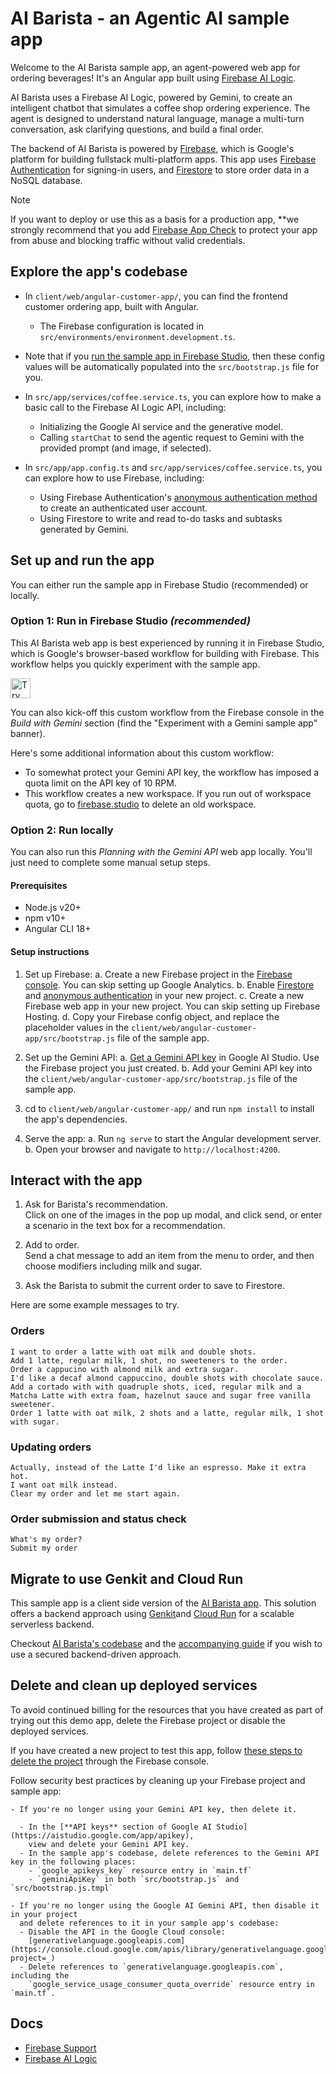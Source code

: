 # AI Barista - an Agentic AI sample app

Welcome to the AI Barista sample app, an agent-powered web app for ordering beverages! It's an Angular app built using [Firebase AI Logic](https://firebase.google.com/docs/ai-logic).

AI Barista uses a Firebase AI Logic, powered by Gemini, to create an intelligent chatbot that simulates a coffee shop ordering experience. The agent is designed to understand natural language, manage a multi-turn conversation, ask clarifying questions, and build a final order.

The backend of AI Barista is powered by [Firebase](https://firebase.google.com/), which is Google's platform for building fullstack multi-platform apps. This app uses [Firebase Authentication](https://firebase.google.com/products/auth) for signing-in users, and [Firestore](https://firebase.google.com/products/firestore) to store order data in a NoSQL database.

> [!NOTE]
> If you want to deploy or use this as a basis for a production app,
> **we strongly recommend that you add [Firebase App Check](https://firebase.google.com/products/app-check) to protect your app from abuse and blocking traffic without valid credentials.

## Explore the app's codebase
- In `client/web/angular-customer-app/`, you can find the frontend customer ordering app, built with Angular.
    - The Firebase configuration is located in `src/environments/environment.development.ts`.
- Note that if you
  [run the sample app in Firebase Studio](https://github.com/FirebaseExtended/solution-ai-barista/blob/decafe/client/web/angular-customer-app/README.md#set-up-and-run-the-app),
  then these config values will be automatically populated into the `src/bootstrap.js` file for you.
- In `src/app/services/coffee.service.ts`, you can explore how to make a basic call to
  the Firebase AI Logic API, including:

  - Initializing the Google AI service and the generative model.
  - Calling `startChat` to send the agentic request to Gemini with the provided prompt
    (and image, if selected).
- In `src/app/app.config.ts` and `src/app/services/coffee.service.ts`, you can explore
  how to use Firebase, including:

  - Using Firebase Authentication's
    [anonymous authentication method](https://firebase.google.com/docs/auth/web/anonymous-auth)
    to create an authenticated user account.
  - Using Firestore to write and read to-do tasks and subtasks generated by Gemini.

## Set up and run the app

You can either run the sample app in Firebase Studio (recommended) or locally.

### Option 1: Run in Firebase Studio _(recommended)_
This AI Barista web app is best experienced by running it in Firebase Studio, which is Google's browser-based workflow for building with Firebase. This workflow helps you quickly experiment with the sample app.

<a href="https://console.firebase.google.com/?idxSampleProjectTemplateId=barista&dlAction=IdxSampleProject">
  <picture>
    <source
      media="(prefers-color-scheme: dark)"
      srcset="https://cdn.firebasestudio.dev/btn/try_dark_32.svg">
    <source
      media="(prefers-color-scheme: light)"
      srcset="https://cdn.firebasestudio.dev/btn/try_light_32.svg">
    <img
      height="32"
      alt="Try in Firebase Studio"
      src="https://cdn.firebasestudio.dev/btn/try_blue_32.svg">
  </picture>
</a>

You can also kick-off this custom workflow from the Firebase console in the
_Build with Gemini_ section (find the "Experiment with a Gemini sample app" banner).

Here's some additional information about this custom workflow:

- To somewhat protect your Gemini API key, the workflow has imposed a quota limit on the
  API key of 10 RPM.
- This workflow creates a new workspace. If you run out of workspace quota, go to
  [firebase.studio](https://firebase.studio/) to delete an old workspace.

### Option 2: Run locally

You can also run this _Planning with the Gemini API_ web app locally. You'll just need
to complete some manual setup steps.

#### Prerequisites

- Node.js v20+
- npm v10+
- Angular CLI 18+

#### Setup instructions

1.  Set up Firebase:
    a. Create a new Firebase project in the
    [Firebase console](https://console.firebase.google.com/).
    You can skip setting up Google Analytics.
    b. Enable [Firestore](https://console.firebase.google.com/u/0/project/_/firestore)
    and [anonymous authentication](https://console.firebase.google.com/u/0/project/_/authentication)
    in your new project.
    c. Create a new Firebase web app in your new project.
    You can skip setting up Firebase Hosting.
    d. Copy your Firebase config object, and replace the placeholder values in the
    `client/web/angular-customer-app/src/bootstrap.js` file of the sample app.

2.  Set up the Gemini API:
    a. [Get a Gemini API key](https://aistudio.google.com/app/apikey) in Google AI Studio.
    Use the Firebase project you just created.
    b. Add your Gemini API key into the `client/web/angular-customer-app/src/bootstrap.js` file of the sample app.

3.  cd to `client/web/angular-customer-app/` and run `npm install` to install the app's dependencies.

4.  Serve the app:
    a. Run `ng serve` to start the Angular development server.
    b. Open your browser and navigate to `http://localhost:4200`.

## Interact with the app

1.  Ask for Barista's recommendation.\
    Click on one of the images in the pop up modal, and click send, or enter a scenario in the text box for a recommendation.

2.  Add to order.\
    Send a chat message to add an item from the menu to order, and then choose modifiers including milk and sugar.

3.  Ask the Barista to submit the current order to save to Firestore.

Here are some example messages to try.

### Orders

```text
I want to order a latte with oat milk and double shots.
Add 1 latte, regular milk, 1 shot, no sweeteners to the order.
Order a cappucino with almond milk and extra sugar.
I'd like a decaf almond cappuccino, double shots with chocolate sauce.
Add a cortado with with quadruple shots, iced, regular milk and a Matcha Latte with extra foam, hazelnut sauce and sugar free vanilla sweetener.
Order 1 latte with oat milk, 2 shots and a latte, regular milk, 1 shot with sugar.
```

### Updating orders

```text
Actually, instead of the Latte I'd like an espresso. Make it extra hot.
I want oat milk instead.
Clear my order and let me start again.
```

### Order submission and status check

```text
What's my order?
Submit my order
```

## Migrate to use Genkit and Cloud Run
This sample app is a client side version of the [AI Barista app](https://github.com/FirebaseExtended/solution-ai-barista/tree/main). This solution offers a backend approach using [Genkit](https://genkit.dev/)and [Cloud Run](https://genkit.dev/go/docs/cloud-run/) for a scalable serverless backend.

Checkout [AI Barista's codebase](https://github.com/FirebaseExtended/solution-ai-barista/tree/main) and the [accompanying guide](https://developers.google.com/solutions/learn/agentic-barista) if you wish to use a secured backend-driven approach.

## Delete and clean up deployed services

To avoid continued billing for the resources that you have created as part of trying out this demo app, delete the Firebase project or disable the deployed services.

If you have created a new project to test this app, follow [these steps to delete the project](https://support.google.com/firebase/answer/9137886?hl=en) through the Firebase console.

Follow security best practices by cleaning up your Firebase project and sample app:

    - If you're no longer using your Gemini API key, then delete it.

      - In the [**API keys** section of Google AI Studio](https://aistudio.google.com/app/apikey),
        view and delete your Gemini API key.
      - In the sample app's codebase, delete references to the Gemini API key in the following places:
        - `google_apikeys_key` resource entry in `main.tf`
        - `geminiApiKey` in both `src/bootstrap.js` and `src/bootstrap.js.tmpl`

    - If you're no longer using the Google AI Gemini API, then disable it in your project
      and delete references to it in your sample app's codebase:
      - Disable the API in the Google Cloud console:
        [generativelanguage.googleapis.com](https://console.cloud.google.com/apis/library/generativelanguage.googleapis.com?project=_)
      - Delete references to `generativelanguage.googleapis.com`, including the
        `google_service_usage_consumer_quota_override` resource entry in `main.tf`.

## Docs

- [Firebase Support](https://firebase.google.com/support)
- [Firebase AI Logic](https://firebase.google.com/docs/ai-logic)
